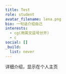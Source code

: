 ```yaml
---
title: Test
role: student
avatar_filename: lena.png
bio: 一句话介绍自己
interests:
  - cg(用英文逗号分开)
  - c
social: []
_build:
  list: never
---
```

详细介绍，显示在个人主页
